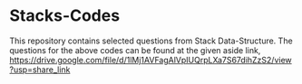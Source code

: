 # Stacks-Codes
This repository contains selected questions from Stack Data-Structure.
The questions for the above codes can be found at the given aside link, 
https://drive.google.com/file/d/1lMj1AVFagAlVpIUQrpLXa7S67dihZzS2/view?usp=share_link
